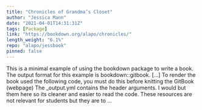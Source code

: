 ```yaml
---
title: "Chronicles of Grandma’s Closet"
author: "Jessica Mann"
date: "2021-04-01T14:31:31Z"
tags: [Package]
link: "https://bookdown.org/alapo/chronicles/"
length_weight: "6.1%"
repo: "alapo/jessbook"
pinned: false
---
```


This is a minimal example of using the bookdown package to write a book. The output format for this example is bookdown::gitbook. [...] To render the book used the following code, you must do this before knitting the GitBook (webpage) The _output.yml contains the header arguments. I would but them here so its cleaner and easier to read the code. These resources are not relevant for students but they are to ...
